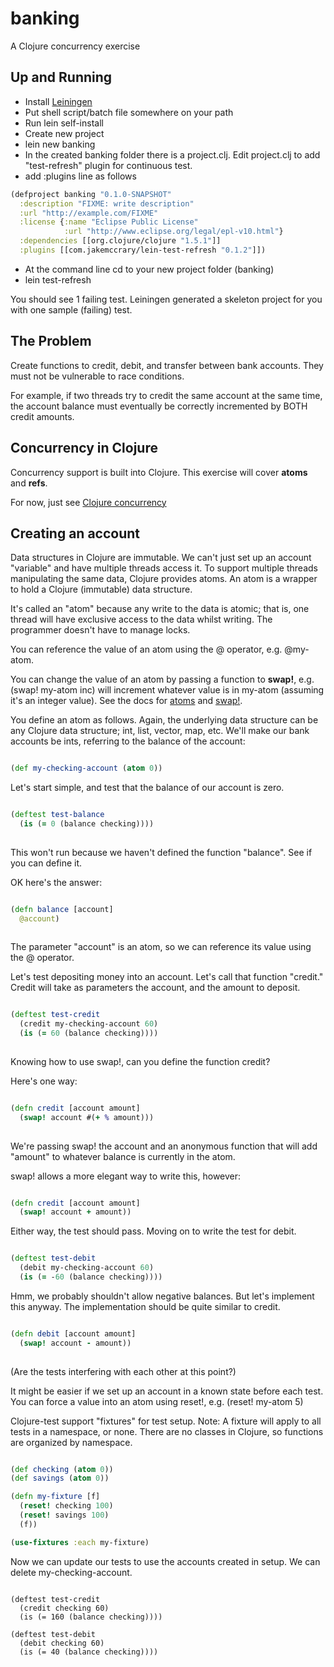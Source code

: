 # banking

A Clojure concurrency exercise

Up and Running
-------
* Install [Leiningen](http://leiningen.org/)
 * Put shell script/batch file somewhere on your path 
 * Run lein self-install
* Create new project
 * lein new banking
* In the created banking folder there is a project.clj. Edit project.clj to add "test-refresh" plugin for continuous test.
 * add :plugins line as follows

```clojure
(defproject banking "0.1.0-SNAPSHOT"
  :description "FIXME: write description"
  :url "http://example.com/FIXME"
  :license {:name "Eclipse Public License"
            :url "http://www.eclipse.org/legal/epl-v10.html"}
  :dependencies [[org.clojure/clojure "1.5.1"]]
  :plugins [[com.jakemccrary/lein-test-refresh "0.1.2"]])
```

* At the command line cd to your new project folder (banking)
* lein test-refresh
 
You should see 1 failing test. Leiningen generated a skeleton project for you with one sample (failing) test.


The Problem
-------

Create functions to credit, debit, and transfer between bank accounts. They must not be vulnerable to race conditions.

For example, if two threads try to credit the same account at the same time, the account balance must eventually be correctly incremented by BOTH credit amounts.

Concurrency in Clojure
-------

Concurrency support is built into Clojure. This exercise will cover **atoms** and **refs**.

For now, just see [Clojure concurrency](http://clojure.org/concurrent_programming)


Creating an account
-------

Data structures in Clojure are immutable. We can't just set up an account "variable" and have multiple threads access it. To support multiple threads manipulating the same data, Clojure provides atoms. An atom is a wrapper to hold a Clojure (immutable) data structure. 

It's called an "atom" because any write to the data is atomic; that is, one thread will have exclusive access to the data whilst writing. The programmer doesn't have to manage locks.

You can reference the value of an atom using the @ operator, e.g. @my-atom.

You can change the value of an atom by passing a function to **swap!**, e.g. (swap! my-atom inc) will increment whatever value is in my-atom (assuming it's an integer value). See the docs for  [atoms](http://clojure.org/atoms) and [swap!](http://clojuredocs.org/clojure_core/clojure.core/swap!).

You define an atom as follows. Again, the underlying data structure can be any Clojure data structure; int, list, vector, map, etc. We'll make our bank accounts be ints, referring to the balance of the account:

```clojure

(def my-checking-account (atom 0))

```

Let's start simple, and test that the balance of our account is zero. 

```clojure

(deftest test-balance
  (is (= 0 (balance checking))))
  
```

This won't run because we haven't defined the function "balance". See if you can define it.



OK here's the answer:

```clojure

(defn balance [account]
  @account)
  
```

The parameter "account" is an atom, so we can reference its value using the @ operator.


Let's test depositing money into an account. Let's call that function "credit." Credit will take as parameters the account, and the amount to deposit.

```clojure

(deftest test-credit
  (credit my-checking-account 60)
  (is (= 60 (balance checking))))
  
```

Knowing how to use swap!, can you define the function credit?


Here's one way:

```clojure

(defn credit [account amount]
  (swap! account #(+ % amount)))
  
```

We're passing swap! the account and an anonymous function that will add "amount" to whatever balance is currently in the atom.

swap! allows a more elegant way to write this, however:

```clojure

(defn credit [account amount]
  (swap! account + amount))

```

Either way, the test should pass. Moving on to write the test for debit. 

```clojure

(deftest test-debit
  (debit my-checking-account 60)
  (is (= -60 (balance checking))))

```

Hmm, we probably shouldn't allow negative balances. But let's implement this anyway. The implementation should be quite similar to credit.

```clojure

(defn debit [account amount]
  (swap! account - amount))
  
```


(Are the tests interfering with each other at this point?)

It might be easier if we set up an account in a known state before each test. You can force a value into an atom using reset!, e.g. (reset! my-atom 5)

Clojure-test support "fixtures" for test setup. Note: A fixture will apply to all tests in a namespace, or none. There are no classes in Clojure, so functions are organized by namespace.

```clojure

(def checking (atom 0))
(def savings (atom 0))

(defn my-fixture [f]
  (reset! checking 100)
  (reset! savings 100)
  (f))

(use-fixtures :each my-fixture)

```

Now we can update our tests to use the accounts created in setup. We can delete my-checking-account.

```

(deftest test-credit
  (credit checking 60)
  (is (= 160 (balance checking))))

(deftest test-debit
  (debit checking 60)
  (is (= 40 (balance checking))))
  
```
